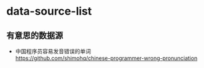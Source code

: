 # data-source-list

## 有意思的数据源

- 中国程序员容易发音错误的单词    
https://github.com/shimohq/chinese-programmer-wrong-pronunciation  

